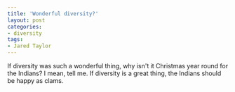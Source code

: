 ```yaml
---
title: 'Wonderful diversity?'
layout: post
categories:
- diversity
tags:
- Jared Taylor
---
```


If diversity was such a wonderful thing, why isn't it Christmas year round for the Indians? I mean, tell me. If diversity is a great thing, the Indians should be happy as clams.